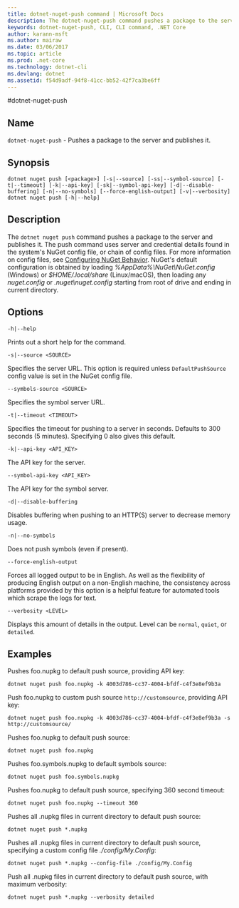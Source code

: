 ```yaml
---
title: dotnet-nuget-push command | Microsoft Docs
description: The dotnet-nuget-push command pushes a package to the server and publishes it. 
keywords: dotnet-nuget-push, CLI, CLI command, .NET Core
author: karann-msft
ms.author: mairaw
ms.date: 03/06/2017
ms.topic: article
ms.prod: .net-core
ms.technology: dotnet-cli
ms.devlang: dotnet
ms.assetid: f54d9adf-94f8-41cc-bb52-42f7ca3be6ff
---
```

#dotnet-nuget-push

## Name

`dotnet-nuget-push` - Pushes a package to the server and publishes it. 

## Synopsis

```
dotnet nuget push [<package>] [-s|--source] [-ss|--symbol-source] [-t|--timeout] [-k|--api-key] [-sk|--symbol-api-key] [-d|--disable-buffering] [-n|--no-symbols] [--force-english-output] [-v|--verbosity]
dotnet nuget push [-h|--help]
```

## Description

The `dotnet nuget push` command pushes a package to the server and publishes it. The push command uses server and credential details found in the system's NuGet config file, or chain of config files. For more information on config files, see [Configuring NuGet Behavior](https://docs.microsoft.com/nuget/consume-packages/configuring-nuget-behavior). NuGet's default configuration is obtained by loading *%AppData%\NuGet\NuGet.config* (Windows) or *$HOME/.local/share* (Linux/macOS), then loading any *nuget.config* or *.nuget\nuget.config* 
starting from root of drive and ending in current directory.

## Options

`-h|--help`

Prints out a short help for the command.  

`-s|--source <SOURCE>`

Specifies the server URL. This option is required unless `DefaultPushSource` config value is set in the NuGet config file.

`--symbols-source <SOURCE>`

Specifies the symbol server URL.

`-t|--timeout <TIMEOUT>`

Specifies the timeout for pushing to a server in seconds. Defaults to 300 seconds (5 minutes). Specifying 0 also gives this default.

`-k|--api-key <API_KEY>`

The API key for the server.

`--symbol-api-key <API_KEY>`

The API key for the symbol server.

`-d|--disable-buffering`

Disables buffering when pushing to an HTTP(S) server to decrease memory usage.

`-n|--no-symbols`

Does not push symbols (even if present).

`--force-english-output`

Forces all logged output to be in English. As well as the flexibility of producing English output on a non-English machine, the consistency across platforms provided by this option is a helpful feature for 
automated tools which scrape the logs for text.

`--verbosity <LEVEL>`

Displays this amount of details in the output. Level can be `normal`, `quiet`, or `detailed`.

## Examples

Pushes foo.nupkg to default push source, providing API key:

`dotnet nuget push foo.nupkg -k 4003d786-cc37-4004-bfdf-c4f3e8ef9b3a`

Push foo.nupkg to custom push source `http://customsource`, providing API key:

`dotnet nuget push foo.nupkg -k 4003d786-cc37-4004-bfdf-c4f3e8ef9b3a -s http://customsource/` 

Pushes foo.nupkg to default push source:

`dotnet nuget push foo.nupkg` 

Pushes foo.symbols.nupkg to default symbols source:

`dotnet nuget push foo.symbols.nupkg`

Pushes foo.nupkg to default push source, specifying 360 second timeout:

`dotnet nuget push foo.nupkg --timeout 360`

Pushes all .nupkg files in current directory to default push source:

`dotnet nuget push *.nupkg`

Pushes all .nupkg files in current directory to default push source, specifying a custom config file *./config/My.Config*:

`dotnet nuget push *.nupkg --config-file ./config/My.Config`

Push all .nupkg files in current directory to default push source, with maximum verbosity:

`dotnet nuget push *.nupkg --verbosity detailed`
